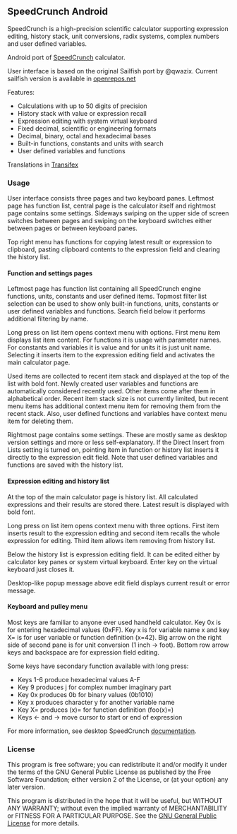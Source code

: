 ## SpeedCrunch Android

SpeedCrunch is a high-precision scientific calculator supporting expression editing, history stack,
unit conversions, radix systems, complex numbers and user defined variables.

Android port of [SpeedCrunch](http://speedcrunch.org) calculator.

User interface is based on the original Sailfish port by @qwazix. Current sailfish version is
available in [openrepos.net](https://openrepos.net/content/syrja/speedcrunch)

Features:
- Calculations with up to 50 digits of precision
- History stack with value or expression recall
- Expression editing with system virtual keyboard
- Fixed decimal, scientific or engineering formats
- Decimal, binary, octal and hexadecimal bases
- Built-in functions, constants and units with search
- User defined variables and functions

Translations in [Transifex](https://www.transifex.com/mikkosyrja/speedcrunch-mobile)

### Usage

User interface consists three pages and two keyboard panes. Leftmost page has function list,
central page is the calculator itself and rightmost page contains some settings. Sideways swiping
on the upper side of screen switches between pages and swiping on the keyboard switches either
between pages or between keyboard panes.

Top right menu has functions for copying latest result or expression to clipboard, pasting
clipboard contents to the expression field and clearing the history list.

#### Function and settings pages

Leftmost page has function list containing all SpeedCrunch engine functions, units, constants and
user defined items. Topmost filter list selection can be used to show only built-in functions,
units, constants or user defined variables and functions. Search field below it performs additional
filtering by name.

Long press on list item opens context menu with options. First menu item displays list item
content. For functions it is usage with parameter names. For constants and variables it is value
and for units it is just unit name. Selecting it inserts item to the expression editing field and
activates the main calculator page.

Used items are collected to recent item stack and displayed at the top of the list with bold font.
Newly created user variables and functions are automatically considered recently used. Other items
come after them in alphabetical order. Recent item stack size is not currently limited, but recent
menu items has additional context menu item for removing them from the recent stack. Also, user
defined functions and variables have context menu item for deleting them.

Rightmost page contains some settings. These are mostly same as desktop version settings and more
or less self-explanatory. If the Direct Insert from Lists setting is turned on, pointing item in
function or history list inserts it directly to the expression edit field. Note that user defined
variables and functions are saved with the history list.

#### Expression editing and history list

At the top of the main calculator page is history list. All calculated expressions and their
results are stored there. Latest result is displayed with bold font.

Long press on list item opens context menu with three options. First item inserts result to the
expression editing and second item recalls the whole expression for editing. Third item allows item
removing from history list.

Below the history list is expression editing field. It can be edited either by calculator key panes
or system virtual keyboard. Enter key on the virtual keyboard just closes it.

Desktop-like popup message above edit field displays current result or error message.

#### Keyboard and pulley menu

Most keys are familiar to anyone ever used handheld calculator. Key 0x is for entering hexadecimal
values (0xFF). Key x is for variable name x and key X= is for user variable or function definition
(x=42). Big arrow on the right side of second pane is for unit conversion (1 inch -> foot). Bottom
row arrow keys and backspace are for expression field editing.

Some keys have secondary function available with long press:
- Keys 1-6 produce hexadecimal values A-F
- Key 9 produces j for complex number imaginary part
- Key 0x produces 0b for binary values (0b1010)
- Key x produces character y for another variable name
- Key X= produces (x)= for function definition (foo(x)=)
- Keys ← and → move cursor to start or end of expression

For more information, see desktop SpeedCrunch [documentation](http://speedcrunch.org/userguide/index.html).

### License

This program is free software; you can redistribute it and/or modify it under the terms of the GNU
General Public License as published by the Free Software Foundation; either version 2 of the
License, or (at your option) any later version.

This program is distributed in the hope that it will be useful, but WITHOUT ANY WARRANTY; without
even the implied warranty of MERCHANTABILITY or FITNESS FOR A PARTICULAR PURPOSE. See the
[GNU General Public License](https://www.gnu.org/licenses/old-licenses/gpl-2.0.en.html) for more
details.
